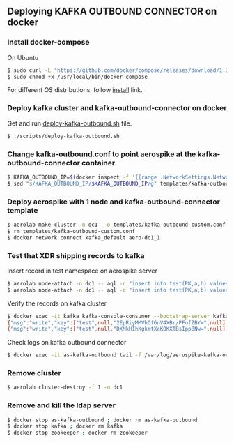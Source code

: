 ## Deploying KAFKA OUTBOUND CONNECTOR on docker

### Install docker-compose
On Ubuntu
```bash
$ sudo curl -L "https://github.com/docker/compose/releases/download/1.27.4/docker-compose-$(uname -s)-$(uname -m)" -o /usr/local/bin/docker-compose
$ sudo chmod +x /usr/local/bin/docker-compose
```

For different OS distributions, follow [install](https://docs.docker.com/compose/install/) link.

### Deploy kafka cluster and kafka-outbound-connector on docker

Get and run [deploy-kafka-outbound.sh](/scripts/deploy-kafka-outbound.sh) file.
```bash
$ ./scripts/deploy-kafka-outbound.sh
```

### Change kafka-outbound.conf to point aerospike at the kafka-outbound-connector container
```bash
$ KAFKA_OUTBOUND_IP=$(docker inspect -f '{{range .NetworkSettings.Networks}}{{.IPAddress}}{{end}}' as-kafka-outbound)
$ sed "s/KAFKA_OUTBOUND_IP/$KAFKA_OUTBOUND_IP/g" templates/kafka-outbound.conf > templates/kafka-outbound-custom.conf
```

### Deploy aerospike with 1 node and kafka-outbound-connector template

```bash
$ aerolab make-cluster -n dc1  -o templates/kafka-outbound-custom.conf
$ rm templates/kafka-outbound-custom.conf
$ docker network connect kafka_default aero-dc1_1
```


### Test that XDR shipping records to kafka

Insert record in test namespace on aerospike server
```bash
$ aerolab node-attach -n dc1 -- aql -c "insert into test(PK,a,b) values('2','aaa',124);"
$ aerolab node-attach -n dc1 -- aql -c "insert into test(PK,a,b) values('3','aaa',124);"
```

Verify the records on kafka cluster
```bash
$ docker exec -it kafka kafka-console-consumer --bootstrap-server kafka:29092  --topic default --from-beginning
{"msg":"write","key":["test",null,"2EpRiyMMVhOf6nV4XBr/PFofZBY=",null],"gen":1,"exp":0,"lut":1635778671921,"bins":[{"name":"a","type":"str","value":"aaa"},{"name":"b","type":"int","value":124}]}
{"msg":"write","key":["test",null,"DXMkHIhKgkmtXoKOKXTBsIppBNw=",null],"gen":1,"exp":0,"lut":1635778815179,"bins":[{"name":"a","type":"str","value":"aaa"},{"name":"b","type":"int","value":124}]}
```

Check logs on kafka outbound connector
```bash
$ docker exec -it as-kafka-outbound tail -f /var/log/aerospike-kafka-outbound/aerospike-kafka-outbound.log
```
### Remove cluster

```bash
$ aerolab cluster-destroy -f 1 -n dc1
```

### Remove and kill the ldap server

```bash
$ docker stop as-kafka-outbound ; docker rm as-kafka-outbound
$ docker stop kafka ; docker rm kafka
$ docker stop zookeeper ; docker rm zookeeper
```
